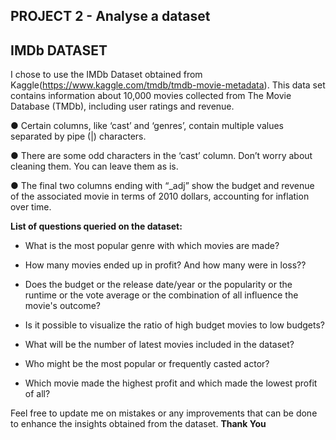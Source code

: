 ## PROJECT 2 - Analyse a dataset
##  IMDb DATASET

I chose to use the IMDb Dataset obtained from Kaggle(https://www.kaggle.com/tmdb/tmdb-movie-metadata). This data set contains information about 10,000 movies collected from The Movie Database (TMDb), including user ratings and revenue.

● Certain columns, like ‘cast’ and ‘genres’, contain multiple values separated by pipe (|) characters. 

● There are some odd characters in the ‘cast’ column. Don’t worry about cleaning them. You can leave them as is. 

● The final two columns ending with “_adj” show the budget and revenue of the associated movie in terms of 2010 dollars, accounting for inflation over time. 


**List of questions queried on the dataset:**

* What is the most popular genre with which movies are made?

* How many movies ended up in profit? And how many were in loss??

* Does the budget or the release date/year or the popularity or the runtime or the vote average or the combination of all influence the movie's outcome?

* Is it possible to visualize the ratio of high budget movies to low budgets?

* What will be the number of latest movies included in the dataset?

* Who might be the most popular or frequently casted actor?

* Which movie made the highest profit and which made the lowest profit of all?


Feel free to update me on mistakes or any improvements that can be done to enhance the insights obtained from the dataset.
**Thank You**



